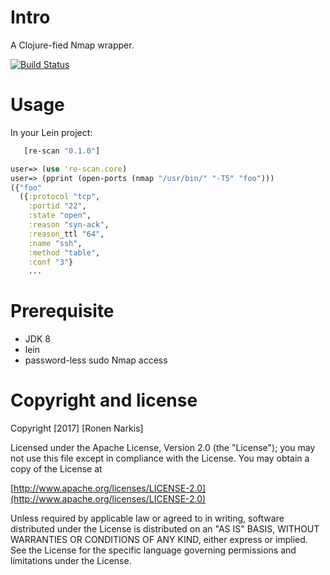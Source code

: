 # Intro

A Clojure-fied Nmap wrapper.

[![Build Status](https://travis-ci.org/re-ops/re-gent.png)](https://travis-ci.org/re-ops/re-gent)


# Usage

In your Lein project:

```clojure
   [re-scan "0.1.0"]
```

```clojure
user=> (use 're-scan.core)
user=> (pprint (open-ports (nmap "/usr/bin/" "-T5" "foo")))
({"foo"
  ({:protocol "tcp",
    :portid "22",
    :state "open",
    :reason "syn-ack",
    :reason_ttl "64",
    :name "ssh",
    :method "table",
    :conf "3"}
    ...
```

# Prerequisite

* JDK 8
* lein
* password-less sudo Nmap access

# Copyright and license

Copyright [2017] [Ronen Narkis]

Licensed under the Apache License, Version 2.0 (the "License");
you may not use this file except in compliance with the License.
You may obtain a copy of the License at

  [http://www.apache.org/licenses/LICENSE-2.0](http://www.apache.org/licenses/LICENSE-2.0)

Unless required by applicable law or agreed to in writing, software
distributed under the License is distributed on an "AS IS" BASIS,
WITHOUT WARRANTIES OR CONDITIONS OF ANY KIND, either express or implied.
See the License for the specific language governing permissions and
limitations under the License.
